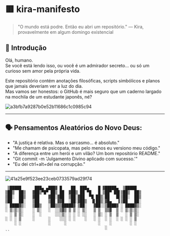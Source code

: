 # 🟥 kira-manifesto

> "O mundo está podre. Então eu abri um repositório." — Kira, provavelmente em algum domingo existencial

## 🧠 Introdução

Olá, humano.  
Se você está lendo isso, ou você é um admirador secreto... ou só um curioso sem amor pela própria vida.

Este repositório contém anotações filosóficas, scripts simbólicos e planos que jamais deveriam ver a luz do dia.  
Mas vamos ser honestos: o GitHub é mais seguro que um caderno largado na mochila de um estudante japonês, né?
 
![a3bfb7a9287b0e52b11686c1c0985c94](https://github.com/user-attachments/assets/64c84c49-8524-4b2b-b467-5fd39979b3e9)

---

## 🗣️ Pensamentos Aleatórios do Novo Deus:

- "A justiça é relativa. Mas o sarcasmo... é absoluto."
- "Me chamam de psicopata, mas pelo menos eu versiono meu código."
- "A diferença entre um herói e um vilão? Um bom repositório README."
- "Git commit -m 'Julgamento Divino aplicado com sucesso.'"
- "Eu dei ctrl+alt+del na corrupção."

---
![41a25e9f523ee23ceb0733579ad29f74](https://github.com/user-attachments/assets/f1ecaba4-82ec-48cd-92ac-868ae179948e)




```
 ▒█████      ███▄ ▄███▓ █    ██  ███▄    █ ▓█████▄  ▒█████  
▒██▒  ██▒   ▓██▒▀█▀ ██▒ ██  ▓██▒ ██ ▀█   █ ▒██▀ ██▌▒██▒  ██▒
▒██░  ██▒   ▓██    ▓██░▓██  ▒██░▓██  ▀█ ██▒░██   █▌▒██░  ██▒
▒██   ██░   ▒██    ▒██ ▓▓█  ░██░▓██▒  ▐▌██▒░▓█▄   ▌▒██   ██░
░ ████▓▒░   ▒██▒   ░██▒▒▒█████▓ ▒██░   ▓██░░▒████▓ ░ ████▓▒░
░ ▒░▒░▒░    ░ ▒░   ░  ░░▒▓▒ ▒ ▒ ░ ▒░   ▒ ▒  ▒▒▓  ▒ ░ ▒░▒░▒░ 
  ░ ▒ ▒░    ░  ░      ░░░▒░ ░ ░ ░ ░░   ░ ▒░ ░ ▒  ▒   ░ ▒ ▒░ 
░ ░ ░ ▒     ░      ░    ░░░ ░ ░    ░   ░ ░  ░ ░  ░ ░ ░ ░ ▒  
    ░ ░            ░      ░              ░    ░        ░ ░  
                                            ░               
``






